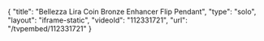 {
    "title": "Bellezza Lira Coin  Bronze Enhancer Flip Pendant",
    "type": "solo",
    "layout": "iframe-static",
    "videoId": "112331721",
    "url": "\/tvpembed\/112331721"
}